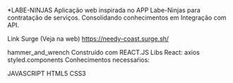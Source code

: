 *LABE-NINJAS
Aplicação web inspirada no APP Labe-Ninjas para contratação de serviços.
Consolidando conhecimentos em Integração com API.

Link Surge (Veja na web)
https://needy-coast.surge.sh/


hammer_and_wrench Construído com
REACT.JS
Libs React:
axios
styled.components
Conhecimentos necessaŕios:

JAVASCRIPT
HTML5
CSS3



